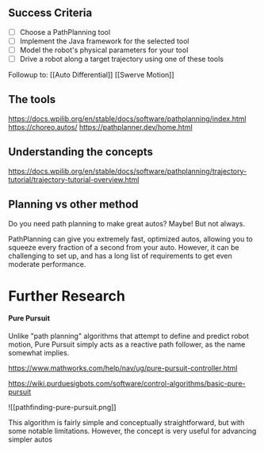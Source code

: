 
## Success Criteria
- [ ] Choose a PathPlanning tool
- [ ] Implement the Java framework for the selected tool
- [ ] Model the robot's physical parameters for your tool
- [ ] Drive a robot along a target trajectory using one of these tools

Followup to:
[[Auto Differential]]
[[Swerve Motion]]

## The tools
https://docs.wpilib.org/en/stable/docs/software/pathplanning/index.html
https://choreo.autos/
https://pathplanner.dev/home.html
## Understanding the concepts

https://docs.wpilib.org/en/stable/docs/software/pathplanning/trajectory-tutorial/trajectory-tutorial-overview.html



## Planning vs other method
Do you need path planning to make great autos? Maybe! But not always.

PathPlanning can give you extremely fast, optimized autos, allowing you to squeeze every fraction of a second from your auto. However, it can be challenging to set up, and has a long list of requirements to get even moderate performance.



# Further Research

#### Pure Pursuit
Unlike "path planning" algorithms that attempt to define and predict robot motion, Pure Pursuit simply acts as a reactive path follower, as the name somewhat implies.

https://www.mathworks.com/help/nav/ug/pure-pursuit-controller.html

https://wiki.purduesigbots.com/software/control-algorithms/basic-pure-pursuit

![[pathfinding-pure-pursuit.png]]

This algorithm is fairly simple and conceptually straightforward, but with some notable limitations. However, the concept is very useful for advancing simpler autos